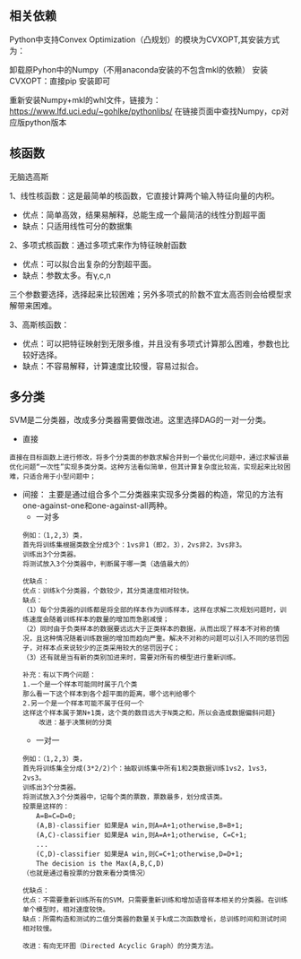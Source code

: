## 相关依赖
Python中支持Convex Optimization（凸规划）的模块为CVXOPT,其安装方式为：

卸载原Pyhon中的Numpy（不用anaconda安装的不包含mkl的依赖）
安装CVXOPT：直接pip 安装即可

重新安装Numpy+mkl的whl文件，链接为：https://www.lfd.uci.edu/~gohlke/pythonlibs/ 在链接页面中查找Numpy，cp对应版python版本
## 核函数
无脑选高斯

1、线性核函数：这是最简单的核函数，它直接计算两个输入特征向量的内积。
- 优点：简单高效，结果易解释，总能生成一个最简洁的线性分割超平面
- 缺点：只适用线性可分的数据集

2、多项式核函数：通过多项式来作为特征映射函数
- 优点：可以拟合出复杂的分割超平面。
- 缺点：参数太多。有γ,c,n

三个参数要选择，选择起来比较困难；另外多项式的阶数不宜太高否则会给模型求解带来困难。

3、高斯核函数：
- 优点：可以把特征映射到无限多维，并且没有多项式计算那么困难，参数也比较好选择。
- 缺点：不容易解释，计算速度比较慢，容易过拟合。

## 多分类 
SVM是二分类器，改成多分类器需要做改进。这里选择DAG的一对一分类。
- 直接
```
直接在目标函数上进行修改，将多个分类面的参数求解合并到一个最优化问题中，通过求解该最优化问题“一次性”实现多类分类。这种方法看似简单，但其计算复杂度比较高，实现起来比较困难，只适合用于小型问题中；
```
- 间接：
主要是通过组合多个二分类器来实现多分类器的构造，常见的方法有one-against-one和one-against-all两种。
    - 一对多
    ```
    例如：（1,2,3）类，
    首先将训练集根据类数全分成3个：1vs非1（即2，3），2vs非2，3vs非3。
    训练出3个分类器。
    将测试放入3个分类器中，判断属于哪一类（选值最大的）

    优缺点：
    优点：训练k个分类器，个数较少，其分类速度相对较快。
    缺点：
    （1）每个分类器的训练都是将全部的样本作为训练样本，这样在求解二次规划问题时，训练速度会随着训练样本的数量的增加而急剧减慢；
    （2）同时由于负类样本的数据要远远大于正类样本的数据，从而出现了样本不对称的情况，且这种情况随着训练数据的增加而趋向严重。解决不对称的问题可以引入不同的惩罚因子，对样本点来说较少的正类采用较大的惩罚因子C；
    （3）还有就是当有新的类别加进来时，需要对所有的模型进行重新训练。
    
    补充：有以下两个问题：
    1.一个是一个样本可能同时属于几个类
    那么看一下这个样本到各个超平面的距离，哪个远判给哪个
    2.另一个是一个样本可能不属于任何一个
    这样这个样本属于第N+1类，这个类的数目远大于N类之和，所以会造成数据偏斜问题}
        改进：基于决策树的分类
    ```
    - 一对一
     ```
    例如：（1,2,3）类，
    首先将训练集全分成(3*2/2)个：抽取训练集中所有1和2类数据训练1vs2，1vs3，2vs3。
    训练出3个分类器。
    将测试放入3个分类器中，记每个类的票数，票数最多，划分成该类。
    投票是这样的：
    　　A=B=C=D=0;
    　　(A,B)-classifier 如果是A win,则A=A+1;otherwise,B=B+1;
    　　(A,C)-classifier 如果是A win,则A=A+1;otherwise, C=C+1;
    　　...
    　　(C,D)-classifier 如果是A win,则C=C+1;otherwise,D=D+1;
    　　The decision is the Max(A,B,C,D)
    （也就是通过看投票的分数来看分类情况）

    优缺点：
    优点：不需要重新训练所有的SVM，只需要重新训练和增加语音样本相关的分类器。在训练单个模型时，相对速度较快。
    缺点：所需构造和测试的二值分类器的数量关于k成二次函数增长，总训练时间和测试时间相对较慢。

    改进：有向无环图（Directed Acyclic Graph）的分类方法。
    ```